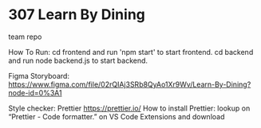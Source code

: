 # 307 Learn By Dining
team repo 

How To Run: 
        cd frontend and run 'npm start' to start frontend. 
        cd backend and run node backend.js to start backend. 

Figma Storyboard: https://www.figma.com/file/02rQIAj3SRb8QyAo1Xr9Wv/Learn-By-Dining?node-id=0%3A1

Style checker: Prettier https://prettier.io/
      How to install Prettier: lookup on “Prettier - Code formatter.” on VS Code Extensions and download
